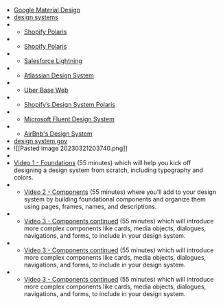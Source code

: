-   [Google Material Design](https://www.figma.com/@materialdesign)
- [design systems](https://designerup.co/blog/10-best-design-systems-and-how-to-learn-and-steal-from-them/)
- -   [Shopify Polaris](https://www.figma.com/@shopify)
- -   [Shopify Polaris](https://www.figma.com/@shopify)
- -   [Salesforce Lightning](https://www.figma.com/@salesforce)
- -   [Atlassian Design System](https://www.figma.com/@atlassian)
- -   [Uber Base Web](https://www.figma.com/@uber)
- -   [Shopify’s Design System Polaris](https://polaris.shopify.com/)
- -   [Microsoft Fluent Design System](https://www.microsoft.com/design/fluent/#/)
- -   [AirBnb's Design System](https://airbnb.design/building-a-visual-language/)
- [design system gov](https://designsystem.digital.gov/)
- ![[Pasted image 20230321203740.png]]
- 
-   [Video 1 - Foundations](https://www.youtube.com/watch?v=EK-pHkc5EL4&list=PLXDU_eVOJTx6ZQswH9nVKVMCsK83OzhoV) (55 minutes) which will help you kick off designing a design system from scratch, including typography and colors.
- -   [Video 2 - Components](https://www.youtube.com/watch?v=9xUXTFzDDCo&list=PLXDU_eVOJTx6ZQswH9nVKVMCsK83OzhoV&index=2) (55 minutes) where you’ll add to your design system by building foundational components and organize them using pages, frames, names, and descriptions.
- -   [Video 3 - Components continued](https://www.youtube.com/watch?v=XCsVDvvlz4E&list=PLXDU_eVOJTx6ZQswH9nVKVMCsK83OzhoV&index=3) (55 minutes) which will introduce more complex components like cards, media objects, dialogues, navigations, and forms, to include in your design system.
- -   [Video 3 - Components continued](https://www.youtube.com/watch?v=XCsVDvvlz4E&list=PLXDU_eVOJTx6ZQswH9nVKVMCsK83OzhoV&index=3) (55 minutes) which will introduce more complex components like cards, media objects, dialogues, navigations, and forms, to include in your design system.
- -   [Video 3 - Components continued](https://www.youtube.com/watch?v=XCsVDvvlz4E&list=PLXDU_eVOJTx6ZQswH9nVKVMCsK83OzhoV&index=3) (55 minutes) which will introduce more complex components like cards, media objects, dialogues, navigations, and forms, to include in your design system.